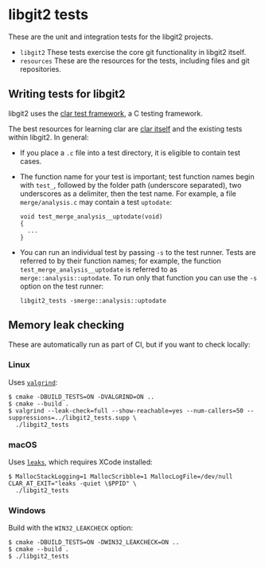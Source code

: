 # libgit2 tests

These are the unit and integration tests for the libgit2 projects.

* `libgit2`
  These tests exercise the core git functionality in libgit2 itself.
* `resources`
  These are the resources for the tests, including files and git
  repositories.

## Writing tests for libgit2

libgit2 uses the [clar test framework](http://github.com/clar-test/clar), a
C testing framework.

The best resources for learning clar are [clar itself](https://github.com/clar-test/clar)
and the existing tests within libgit2.  In general:

* If you place a `.c` file into a test directory, it is eligible to contain
test cases.
* The function name for your test is important; test function names begin
  with `test_`, followed by the folder path (underscore separated), two
  underscores as a delimiter, then the test name.  For example, a file
  `merge/analysis.c` may contain a test `uptodate`:

  ```
  void test_merge_analysis__uptodate(void)
  {
    ...
  }
  ```

* You can run an individual test by passing `-s` to the test runner.  Tests
  are referred to by their function names; for example, the function
  `test_merge_analysis__uptodate` is referred to as `merge::analysis::uptodate`.
  To run only that function you can use the `-s` option on the test runner:

  ```
  libgit2_tests -smerge::analysis::uptodate
  ```

## Memory leak checking

These are automatically run as part of CI, but if you want to check locally:

### Linux

Uses [`valgrind`](http://www.valgrind.org/):

```console
$ cmake -DBUILD_TESTS=ON -DVALGRIND=ON ..
$ cmake --build .
$ valgrind --leak-check=full --show-reachable=yes --num-callers=50 --suppressions=../libgit2_tests.supp \
  ./libgit2_tests
```

### macOS

Uses [`leaks`](https://developer.apple.com/library/archive/documentation/Performance/Conceptual/ManagingMemory/Articles/FindingLeaks.html), which requires XCode installed:

```console
$ MallocStackLogging=1 MallocScribble=1 MallocLogFile=/dev/null CLAR_AT_EXIT="leaks -quiet \$PPID" \
  ./libgit2_tests
```

### Windows

Build with the `WIN32_LEAKCHECK` option:

```console
$ cmake -DBUILD_TESTS=ON -DWIN32_LEAKCHECK=ON ..
$ cmake --build .
$ ./libgit2_tests
```

